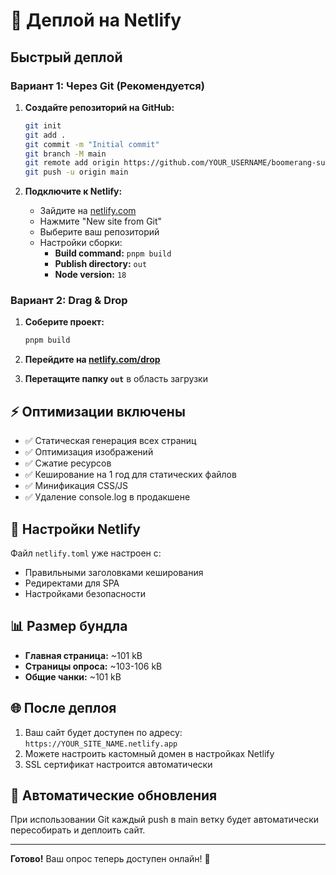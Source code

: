 # 🚀 Деплой на Netlify

## Быстрый деплой

### Вариант 1: Через Git (Рекомендуется)

1. **Создайте репозиторий на GitHub:**
   ```bash
   git init
   git add .
   git commit -m "Initial commit"
   git branch -M main
   git remote add origin https://github.com/YOUR_USERNAME/boomerang-survey.git
   git push -u origin main
   ```

2. **Подключите к Netlify:**
   - Зайдите на [netlify.com](https://netlify.com)
   - Нажмите "New site from Git"
   - Выберите ваш репозиторий
   - Настройки сборки:
     - **Build command:** `pnpm build`
     - **Publish directory:** `out`
     - **Node version:** `18`

### Вариант 2: Drag & Drop

1. **Соберите проект:**
   ```bash
   pnpm build
   ```

2. **Перейдите на [netlify.com/drop](https://netlify.com/drop)**

3. **Перетащите папку `out`** в область загрузки

## ⚡ Оптимизации включены

- ✅ Статическая генерация всех страниц
- ✅ Оптимизация изображений
- ✅ Сжатие ресурсов
- ✅ Кеширование на 1 год для статических файлов
- ✅ Минификация CSS/JS
- ✅ Удаление console.log в продакшене

## 🔧 Настройки Netlify

Файл `netlify.toml` уже настроен с:
- Правильными заголовками кеширования
- Редиректами для SPA
- Настройками безопасности

## 📊 Размер бундла

- **Главная страница:** ~101 kB
- **Страницы опроса:** ~103-106 kB
- **Общие чанки:** ~101 kB

## 🌐 После деплоя

1. Ваш сайт будет доступен по адресу: `https://YOUR_SITE_NAME.netlify.app`
2. Можете настроить кастомный домен в настройках Netlify
3. SSL сертификат настроится автоматически

## 🔄 Автоматические обновления

При использовании Git каждый push в main ветку будет автоматически пересобирать и деплоить сайт.

---

**Готово!** Ваш опрос теперь доступен онлайн! 🎉
